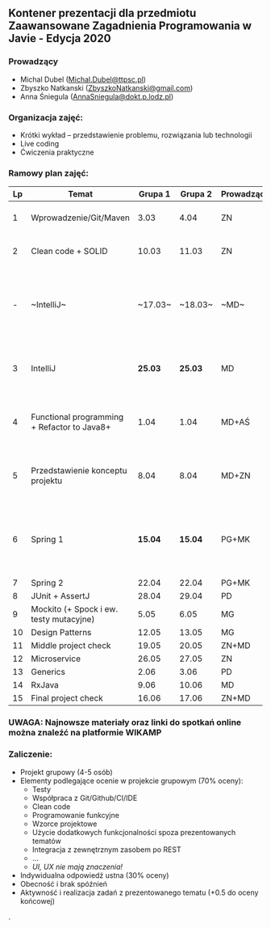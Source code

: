 ## Kontener prezentacji dla przedmiotu Zaawansowane Zagadnienia Programowania w Javie - Edycja 2020

### Prowadzący 
- Michal Dubel (Michal.Dubel@ttpsc.pl)
- Zbyszko Natkanski (ZbyszkoNatkanski@gmail.com)
- Anna Śniegula (AnnaSniegula@dokt.p.lodz.pl)

### Organizacja zajęć:
- Krótki wykład – przedstawienie problemu, rozwiązania lub technologii
- Live coding
- Ćwiczenia praktyczne

### Ramowy plan zajęć: 
Lp | Temat | Grupa 1 | Grupa 2 | Prowadzący | Uwagi
--- | --- | --- | --- | --- | --- 
1 | Wprowadzenie/Git/Maven | 3.03 | 4.04 | ZN | [Zadania do wykonania](https://github.com/zzpj/pl-java2020/blob/master/Git-Maven.md)
2 | Clean code + SOLID | 10.03 | 11.03 | ZN | [Zadania do wykonania](https://github.com/zzpj/solid2020)
- | ~IntelliJ~  | ~17.03~ | ~18.03~ | ~MD~ | Zajęcia odwołane - nowy termin **25.03 godz. 8:00**
3 | IntelliJ | **25.03** | **25.03** | MD | (Spotkanie online MS Teams godz. 8.00) 
4 | Functional programming + Refactor to Java8+ | 1.04 | 1.04 | MD+AŚ | (Spotkanie online MS Teams godz. 8:00) 
5 | Przedstawienie konceptu projektu | 8.04 | 8.04 | MD+ZN | Spotkanie online MS Teams godz. 8:00) 
6 | Spring 1  | **15.04** | **15.04** | PG+MK | (Spotkanie online MS Team godz. 8:00) /ferie wiosenne
7 | Spring 2 | 22.04 | 22.04 | PG+MK |
8 | JUnit + AssertJ | 28.04 | 29.04 | PD |
9 | Mockito (+ Spock i ew. testy mutacyjne) | 5.05 | 6.05 | MG | 
10 | Design Patterns | 12.05 | 13.05 | MG |
11 | Middle project check | 19.05 | 20.05 | ZN+MD |
12 | Microservice | 26.05 | 27.05 | ZN |
13 | Generics | 2.06 | 3.06 | PD |
14 | RxJava | 9.06 | 10.06 | MD |
15 | Final project check | 16.06 | 17.06 | ZN+MD |

### UWAGA: Najnowsze materiały oraz linki do spotkań online można znaleźć na platformie WIKAMP


### Zaliczenie:
- Projekt grupowy (4-5 osób)
- Elementy podlegające ocenie w projekcie grupowym (70% oceny):
  - Testy
  - Współpraca z Git/Github/CI/IDE
  - Clean code
  - Programowanie funkcyjne
  - Wzorce projektowe
  - Użycie dodatkowych funkcjonalności spoza prezentowanych tematów
  - Integracja z zewnętrznym zasobem po REST
  - ...
  - *UI, UX nie mają znaczenia!*
- Indywidualna odpowiedź ustna (30% oceny)
- Obecność i brak spóźnień
- Aktywność i realizacja zadań z prezentowanego tematu (+0.5 do oceny końcowej)



.
